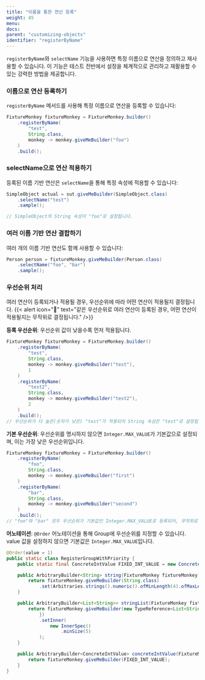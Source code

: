 ```yaml
---
title: "이름을 통한 연산 등록"
weight: 45
menu:
docs:
parent: "customizing-objects"
identifier: "registerByName"
---
```


`registerByName`와 `selectName` 기능을 사용하면 특정 이름으로 연산을 정의하고 재사용할 수 있습니다. 이 기능은 테스트 전반에서 설정을 체계적으로 관리하고 재활용할 수 있는 강력한 방법을 제공합니다.

### 이름으로 연산 등록하기

`registerByName` 메서드를 사용해 특정 이름으로 연산을 등록할 수 있습니다:

```java
FixtureMonkey fixtureMonkey = FixtureMonkey.builder()
	.registerByName(
		"test",
		String.class,
		monkey -> monkey.giveMeBuilder("foo")
	)
	.build();
```

### selectName으로 연산 적용하기

등록된 이름 기반 연산은 `selectName`을 통해 특정 속성에 적용할 수 있습니다:

```java
SimpleObject actual = sut.giveMeBuilder(SimpleObject.class)
	.selectName("test")
	.sample();

// SimpleObject의 String 속성이 "foo"로 설정됩니다.
```

### 여러 이름 기반 연산 결합하기

여러 개의 이름 기반 연산도 함께 사용할 수 있습니다:

```java
Person person = fixtureMonkey.giveMeBuilder(Person.class)
    .selectName("foo", "bar")
    .sample();
```

### 우선순위 처리

여러 연산이 등록되거나 적용될 경우, 우선순위에 따라 어떤 연산이 적용될지 결정됩니다.
{{< alert icon="🚨" text="같은 우선순위로 여러 연산이 등록된 경우, 어떤 연산이 적용될지는 무작위로 결정됩니다." />}}

**등록 우선순위**: 우선순위 값이 낮을수록 먼저 적용됩니다.

```java
FixtureMonkey fixtureMonkey = FixtureMonkey.builder()
	.registerByName(
		"test",
		String.class,
		monkey -> monkey.giveMeBuilder("test"),
		1
	)
	.registerByName(
		"test2",
		String.class,
		monkey -> monkey.giveMeBuilder("test2"),
		2
	)
	.build();
// 우선순위가 더 높은(숫자가 낮은) "test"가 적용되어 String 속성은 "test"로 설정됩니다.
```

**기본 우선순위**: 우선순위를 명시하지 않으면 `Integer.MAX_VALUE`가 기본값으로 설정되며, 이는 가장 낮은 우선순위입니다.

```java
FixtureMonkey fixtureMonkey = FixtureMonkey.builder()
	.registerByName(
		"foo",
		String.class,
		monkey -> monkey.giveMeBuilder("first")
	)
	.registerByName(
		"bar",
		String.class,
		monkey -> monkey.giveMeBuilder("second")
	)
	.build();
// "foo"와 "bar" 모두 우선순위가 기본값인 Integer.MAX_VALUE로 등록되어, 무작위로 선택됩니다.
```

**어노테이션**: `@Order` 어노테이션을 통해 Group에 우선순위를 지정할 수 있습니다. value 값을 설정하지 않으면 기본값은 `Integer.MAX_VALUE`입니다.

```java
@Order(value = 1)
public static class RegisterGroupWithPriority {
	public static final ConcreteIntValue FIXED_INT_VALUE = new ConcreteIntValue();

	public ArbitraryBuilder<String> string(FixtureMonkey fixtureMonkey) {
		return fixtureMonkey.giveMeBuilder(String.class)
			.set(Arbitraries.strings().numeric().ofMinLength(4).ofMaxLength(6));
	}

	public ArbitraryBuilder<List<String>> stringList(FixtureMonkey fixtureMonkey) {
		return fixtureMonkey.giveMeBuilder(new TypeReference<List<String>>() {
			})
			.setInner(
				new InnerSpec()
					.minSize(5)
			);
	}

	public ArbitraryBuilder<ConcreteIntValue> concreteIntValue(FixtureMonkey fixtureMonkey) {
		return fixtureMonkey.giveMeBuilder(FIXED_INT_VALUE);
	}
}
```
